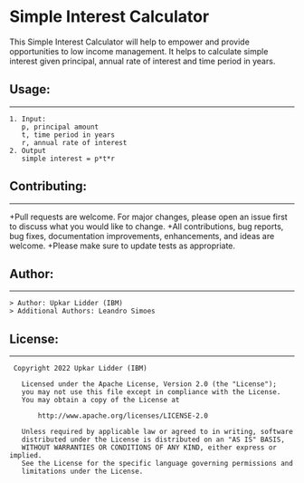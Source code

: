 # Simple Interest Calculator

This Simple Interest Calculator will help to empower and provide opportunities to low income management. 
It helps to calculate simple interest given principal, annual rate of interest and time period in years.

## Usage:
-------------------------------------------------------------------------------------------------------------------------

```
1. Input:
   p, principal amount
   t, time period in years
   r, annual rate of interest
2. Output
   simple interest = p*t*r

```

## Contributing:
-------------------------------------------------------------------------------------------------------------------------

+Pull requests are welcome. For major changes, please open an issue first to discuss what you would like to change.
+All contributions, bug reports, bug fixes, documentation improvements, enhancements, and ideas are welcome.
+Please make sure to update tests as appropriate.

##  Author:
-------------------------------------------------------------------------------------------------------------------------
	> Author: Upkar Lidder (IBM)
	> Additional Authors: Leandro Simoes

## License:
-------------------------------------------------------------------------------------------------------------------------
```
 Copyright 2022 Upkar Lidder (IBM)

   Licensed under the Apache License, Version 2.0 (the "License");
   you may not use this file except in compliance with the License.
   You may obtain a copy of the License at

       http://www.apache.org/licenses/LICENSE-2.0

   Unless required by applicable law or agreed to in writing, software
   distributed under the License is distributed on an "AS IS" BASIS,
   WITHOUT WARRANTIES OR CONDITIONS OF ANY KIND, either express or implied.
   See the License for the specific language governing permissions and
   limitations under the License.
```
